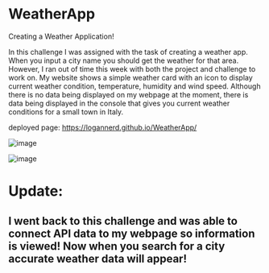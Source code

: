 # WeatherApp
Creating a Weather Application!


In this challenge I was assigned with the task of creating a weather app. When you input a city name you should get the weather for that area. However, I ran out of time this week with both the project and challenge to work on. My website shows a simple weather card with an icon to display current weather condition, temperature, humidity and wind speed. Although there is no data being displayed on my webpage at the moment, there is data being displayed in the console that gives you current weather conditions for a small town in Italy.

deployed page: https://logannerd.github.io/WeatherApp/


![image](https://user-images.githubusercontent.com/26885024/203199618-0a0a4637-d1cc-4648-b67c-d6571f79fa69.png)

![image](https://user-images.githubusercontent.com/26885024/203199690-b471bf1f-3e23-43e9-97f1-085e9d63b2c2.png)

# Update:

## I went back to this challenge and was able to connect API data to my webpage so information is viewed! Now when you search for a city accurate weather data will appear!
